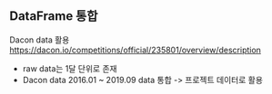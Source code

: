 DataFrame 통합 
---
Dacon data 활용 https://dacon.io/competitions/official/235801/overview/description
- raw data는 1달 단위로 존재
- Dacon data 2016.01 ~ 2019.09 data 통합
-> 프로젝트 데이터로 활용

